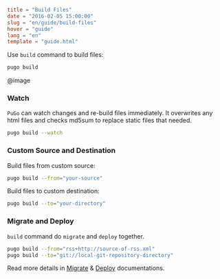 ```toml
title = "Build Files"
date = "2016-02-05 15:00:00"
slug = "en/guide/build-files"
hover = "guide"
lang = "en"
template = "guide.html"
```

Use `build` command to build files:

```bash
pugo build 
```

@image

### Watch

`PuGo` can watch changes and re-build files immediately. It overwrites any html files and checks md5sum to replace static files that needed.

```bash
pugo build --watch
```

### Custom Source and Destination

Build files from custom source:

```bash
pugo build --from="your-source"
```

Build files to custom destination:

```bash
pugo build --to="your-directory"
```

### Migrate and Deploy

`build` command do `migrate` and `deploy` together.

```bash
pugo build --from="rss+http://source-of-rss.xml"
pugo build --to="git://local-git-repository-directory"
```

Read more details in [Migrate](#) & [Deploy](#) documentations.
